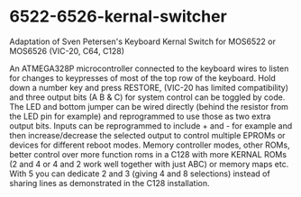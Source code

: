 # 6522-6526-kernal-switcher
Adaptation of Sven Petersen's Keyboard Kernal Switch for MOS6522 or MOS6526 (VIC-20, C64, C128)

An ATMEGA328P microcontroller connected to the keyboard wires to listen for changes to keypresses 
of most of the top row of the keyboard. Hold down a number key and press RESTORE, (VIC-20 has 
limited compatibility) and three output bits (A B & C) for system control can be toggled by code.
The LED and bottom jumper can be wired directly (behind the resistor from the LED pin for example) 
and reprogrammed to use those as two extra output bits. Inputs can be reprogrammed to include + 
and - for example and then increase/decrease the selected output to control multiple EPROMs or 
devices for different reboot modes.  Memory controller modes, other ROMs, better control over more 
function roms in a C128 with more KERNAL ROMs (2 and 4 or 4 and 2 work well together with just ABC)
or memory maps etc.  With 5 you can dedicate 2 and 3 (giving 4 and 8 selections) instead of sharing 
lines as demonstrated in the C128 installation.
